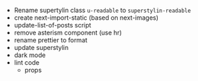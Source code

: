 - Rename supertylin class `u-readable` to `superstylin-readable`
- create next-import-static (based on next-images)
- update-list-of-posts script
- remove asterism component (use hr)
- rename prettier to format
- update superstylin
- dark mode
- lint code
  - props

